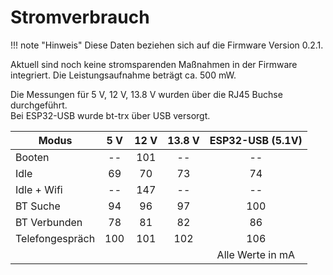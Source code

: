# Stromverbrauch

!!! note "Hinweis"
    Diese Daten beziehen sich auf die Firmware Version 0.2.1.

Aktuell sind noch keine stromsparenden Maßnahmen in der Firmware integriert.
Die Leistungsaufnahme beträgt ca. 500 mW.

Die Messungen für 5 V, 12 V, 13.8 V wurden über die RJ45 Buchse durchgeführt.  
Bei ESP32-USB wurde bt-trx über USB versorgt.

| Modus           | 5 V | 12 V | 13.8 V | ESP32-USB (5.1V) |
|-----------------|:---:|:----:|:------:|:----------------:|
| Booten          |  -- |  101 |  --    |  --              |
| Idle            |  69 |   70 |  73    |  74              |
| Idle + Wifi     |  -- |  147 |  --    |  --              |
| BT Suche        |  94 |   96 |  97    | 100              |
| BT Verbunden    |  78 |   81 |  82    |  86              |
| Telefongespräch | 100 |  101 | 102    | 106              |
| ||||                                     Alle Werte in mA|
